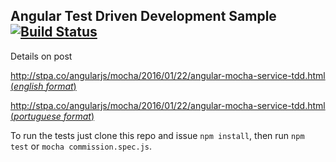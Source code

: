 ## Angular Test Driven Development Sample [![Build Status](https://travis-ci.org/stewones/angular-mocha-service-tdd.svg)](https://travis-ci.org/stewones/angular-mocha-service-tdd)

Details on post 

[http://stpa.co/angularjs/mocha/2016/01/22/angular-mocha-service-tdd.html (_english format_)](http://stpa.co/angularjs/mocha/2016/01/22/angular-mocha-service-tdd.html)

[http://stpa.co/angularjs/mocha/2016/01/22/angular-mocha-service-tdd.html (_portuguese format_)](http://stpa.co/angularjs/mocha/2016/01/22/angular-mocha-service-tdd-pt.html)

To run the tests just clone this repo and issue `npm install`, then run `npm test` or `mocha commission.spec.js`.
